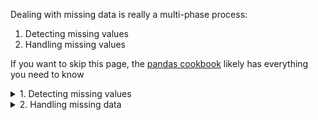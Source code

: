 Dealing with missing data is really a multi-phase process:
1. Detecting missing values
2. Handling missing values

If you want to skip this page, the [pandas cookbook](https://pandas.pydata.org/pandas-docs/stable/user_guide/cookbook.html#cookbook-missing-data) likely has everything you need to know

<details> <summary>1. Detecting missing values </summary> 

# 1. Detecting missing values
This has two paths: the easy path using `df.isna.sum()`, or the hard path which requires digging into how pandas, Python, and numpy all treat missing data a bit differently. 

## You can stop here if you just want the easy path
`df.isna().sum()` will show you how many missing values per column. 

`df.isna().any()` shows you Trey/False if a column has at least one missing value

Check the [pandas documentation](https://pandas.pydata.org/pandas-docs/stable/user_guide/missing_data.html) for more. 

First, let’s define what missing data is:
- A column value is missing a value
- An expected row in a time series is missing

### Question 1: How many of each datatype are you working with?
How many integer columns? How many datetime columns? Are all of your columns using the correct data types? Fix that first...

```python   
# List counts of data types
df.dtypes.value_counts()
```
>>> float64: 3
>>> bool: 1
>>> datetime64[ns]: 1
>>> object: 1

### Question 2: How was the data in the column created?
If it is from a source system or data warehouse, fine. But if you created this value earlier during EDA or Feature Extraction etc, you need to realize that your calculation or aggregation may have been the *cause of the missing data* or *may include assumptions you didn’t realize*.
- pandas `sum()` skips `NaN` (i.e. treats it as 0)
- pandas default: if you use arithmetic and one value is `NaN`, the result is `NaN`
- The sum of an all empty series or column is this 0
- `groupby()` drops all rows in which the grouped column values are `NaN`

### Question 3: What does a column with missing data look like?
Python and pandas has several ways to tell you “This cell is missing a value”. Unfortunately you have to get down into the details to uncover. 

100% True Positive missing values include:
- Integer columns might show `NaN` or `<NA>`
- datetime columns show `NaT`

100% “You have to know your data” True Positive missing values include:
- Who knows what’s in string columns. Your users might have enter `?` to denote missing values, or maybe they manually entered `N/A`
- You have to play detective here

### Question 4: How do we identify missing values? 
#### The easy button: 
Use pandas `isna()` and `notna`: 
- `pd.isna(df[‘col’])` returns True for all missing values
- `df[‘col’].notna()` returns True for all real values and False for missing
- These work for all data types 

#### More backstory/details if you want
This can be made to be harder than you would think... Partly this is because of a difference in how pandas, Python, and numpy all treat “missing data” a bit differently 

**How *not* to identify missing integer data**
- Python and numpy treat `nan` as an unknown value such that one `nan` does not equal another `nan`
- `np.nan == np.nan` results in False
- `None == None` results in True
- `NaN` is actually a *float* 
- Trying to detect missing values using `np.nan` actually casts entire column to a float before comparing 
- Hence this fails to find any rows: `df[‘col’] == np.nan` (all rows returned with `False` indicating no match)
- Pandas 1.0 changed from using `np.nan`  internally to using `pandas.NA` to represent missing data
- Python and pandas both treat `NaT` the same as `NaN` such that assigning a value of `np.nan` to a datetime column results in it being `NaT`

</details> 
 
<details> <summary>2. Handling missing data</summary> 

Many, many choices here for cleaning, filling missing data

* Note: don’t forget to include `inPlace=True` if you want to keep the DataFrame in the same variable

* Note: use `axis=` to specifically target rows (0 or ‘index’ a.k.a rows) or columns (1 or ‘columns’). `axis=0` is the default 

* Note: default value for the `how` parameter is `any` 

Related docs:
- [First place I would go is the Kissing values cookbook](https://pandas.pydata.org/pandas-docs/stable/user_guide/cookbook.html#cookbook-missing-data) in the pandas documentation
- [pandas do a on missing values](https://pandas.pydata.org/pandas-docs/stable/user_guide/missing_data.html) has a lot of good info 
* [dropna()](https://pandas.pydata.org/pandas-docs/stable/reference/api/pandas.DataFrame.dropna.html)
* [fillna()](https://pandas.pydata.org/pandas-docs/stable/reference/api/pandas.DataFrame.fillna.html#pandas.DataFrame.fillna)

<details> <summary>MCAR, MAR, and MNAR - The 3 Types of Missing Data</summary>  

# What type of “missing data” are you dealing with?
Rubin (1976. “Inference and Missing Data.” Biometrika 63 (3): 581–90.) gave us three types of missing data that help us both classify the probability that a column has missing data as well as how we want to handle the missing data in that column. 
1. Missing Completely at Random (MCAR)
1. Missing at Random (MAR)
1. Missing Not at Random (MNAR)

### Most likely to occur
1. MAR
90. MNAR
99.999 MCAR

### Most impactful to your model’s prediction power
- Worst / highest impact - MNAR 
- Best / least impact - MCAR
- “It depends” - MAR

### Where you will spend your time
- 98% MAR
- 2% MNAR

### Complexity of “the fix” (i.e. handling the missing data):
- Easiest: MCAR
- Hardest: MNAR
- “This is what a data scientist spends his or her time doing 80% of the time”: MAR

## MCAR
If the reason the data is missing is unrelated to the data and unrelated to how the data was collected, you have an MCAR problem

**Examples of MCAR:**
- Observations of temperature - some data are missing because sensor ran out of batteries for a period
- Log analysis - some samples missing because of a software bug
- “date_of_birth” missing for some samples because it was not a required field in version 1.0 of survey collection tool

**Effects of MCAR** are technically nothing. In theory, if you added the data back in, it would be in same/similar distribution as the rest of the data. In other words, it’s like you randomly removed x% of your data and then tested your model against the remaining. You would expect no change in results if x% was very small

**Likelihood of MCAR** is “extremely rare”. The scenarios above are incredibly uncommon. 

## MAR
If the reason the data is missing is related to the data or related to how the data was collected, you have a MAR problem 

**Examples of MAR:**
- “has_taken_parental_leave” blank for 80% of male respondents because they tend to ignore the question more often than women do (i.e. the reason this value is missing is related to another column, “gender”)
- A seismic tracker generates more samples when placed on a hard surface vs. a soft surface (i.e. the reason there is missing data is directly related to the same row’s observed value for “surface_type”)
- When taking a sample of a population, the probability of a subject being included depends on another column (i.e. subjects > 65 who also are male were 80% more likely to be included than any other group)

**Effects of MAR** would most likely be identified during Feature importance or PCA, so maybe not that impactful 

**Likeliness of MAR** is “pretty much most of your missing data can be explained this way”. Most missing data models/systems start with the assumption that MAR is the reason for all missing data in your dataset 

## MNAR
a.k.a. NMAR (not missing at random)

a.k.a. “Please No” and “Your WF nightmare”

If it’s not MCAR or MAR, it’s MNAR: the data is missing and:
- It appears to be unrelated to how the data was collected 
- It appears that the missing data does not depend on other features

In other words, we don’t have enough information about the data collection methods to identify why it is missing. *MNAR is considered a temporary state* (or perhaps terminal state, more on that later): at some point, with enough time and analysis, the scientists will identify the reasons for the missing data, and will be able to reclassify the missing data as either MAR or MCAR and proceed accordingly. 
- It may sometimes/often be considered a “terminal state” meaning that the scientists remove the missing data/column completely when MNAR is found

**Examples of MNAR:**
- Scientists notice random missing data in a temperature probe dataset. It initially appears to be MNAR. After many hours of research, they actually identify a correlation: when the age of the probe is greater than 3.5 years, the probability of having missing data increase by 10% each six months thereafter. However the dataset originally did not contain the id/age of the probe which made it impossible to detect the MCAR relationship in the original data

**Effects of MNAR** would absolutely make your model perform worse. If there are known predictors that determine probability of a sample being in the observation yet those predictors are not in the dataset? Your model would just be flipping a coin each time it encountered a missing MNAR value *at beat*.  At worst, your model would identify an unrelated feature or features as being predictive of this feature, and it’s resulting prediction might be worse than a coin flip. 

**Strategies for handling MNAR** include:
- spending more time understanding why the values are lost
- identifying whether there are additional features that should be in your dataset but aren’t
- Many what-if scenarios of to see how sensitive the model is with or without this or that feature (aka “Can I just drop this feature completely?”)


</details>
—-

# Option: delete rows
### If row has any NaN or NaT values 
* Drop rows with any NaN or NaT values in any column `df.dropna()`
* Drop rows where all row values are NaN `df.dropna(how=‘all’)`
   * Use case is different from `df.dropna()` - use this when you want to delete “blank lines” while preserving “rows that have just a few NaN values”

### If certain columns have NaN
* Drop rows if they have specific column(s) that have any NaN: `df.dropna(subset=[‘zipcode’, ‘income’])` to drop rows that had missing values in `zipcode` or `income`
   * I’m not sure if this is an `and` or `or` operation though and docs don’t help


### If the row has a certain % of rows that are NaN
* Drop any rows with less than 2 actual values (not NaN values): `df.dropna(thresh=2)`
* Drop rows with that have a % of NaN rows greater than a threshold `df.dropna(df.shape[0] > .9)` to drop any column with less than 90% non-NaN values

# Option: delete columns
### Drop any columns with NaN
* Drop any column that has at least one NaN `df.dropna(axis=‘columns’)`

### Drop any columns above a threshold 
* Drop any columns with less than 2 actual values (not NaN values): `df.dropna(thresh=2, axis=1)`

# Option: replace missing values
So many choices here!
* Replace with a static value
   * Replace with 0 `df.fillna(0)`
   * Replace with a string `df.fillna(‘__MISSING__’)`
   * The latter allows you to group all NaN into one bucket
* Replace with the previous row’s value `df.fillna(method=‘bfill’)` using ‘forward fill’ (similar to lag in SQL). `backfill` is also accepted
* Replace with the next row’s value `df.fillna(method=‘ffill’)` using ‘forward fill’ (similar to lead in SQL). `pad` is also acceptable 
* Replace with specific values for specific columns 
   * `values = {‘A’: 0, ‘B’: 1}
   * `df.fillna(value=values)`
* Replace only the first NaN `dr.dropna(limit=1)`
   * If axis is rows, only fills the first NaN in the row leaving any remaining unchanged 
   * If the axis is columns, only fills the first NaN value in the column leaving any remaining unchanged 
* Replace with the mean / average 
   * `med = df[‘life_sq’].median()`
   * `df[‘life_sq’].fillna(med)`
* Replace with the mode
* Replace with the regression to predict the correct value
* Replace with a **Stochastic regression** 
* Replace with a **Hot-deck imputation** which replaces NaN with a randomly selected value for the same column from another row that has similar values 
   * See below for `impute` examples

## Interpolation is also an option
interpolate fills missing values by interpolation which is especially useful for sequential or time series data. The default method is linear but it can be changed using method parameter. Some available options are polynomial, quadratic, cubic. 

```python   

# Drop all rows where Area is unassigned
df = df.dropna(subset=['Owner'])

######################################
# When there are (a) relatively few features and (b) a relatively small dataset
# 
# Use a heatmap 
######################################

cols = df.columns[:30] # first 30 columns
colours = ['#000099', '#ffff00'] # specify the colours - yellow is missing. blue is not missing.
sns.heatmap(df[cols].isnull(), cmap=sns.color_palette(colours))

######################################
# When there are (a) relatively few features and (b) a relatively small dataset
# 
# Get the % of missing.
######################################
for col in df.columns:
    pct_missing = np.mean(df[col].isnull())
    print('{} - {}%'.format(col, round(pct_missing*100)))
# update to f string

######################################
# Identify Missing Data Technique 3: Histogram  
#     Use when there might be a lot of features
#     Use when large dataset   
######################################

# first create missing indicator for features with missing data
for col in df.columns:
    missing = df[col].isnull()
    num_missing = np.sum(missing)

######################################
# Missing Data Cleanup Techniques
#    Technique #1: Listwise Deletion
#    What it is: Dropping entire rows
#    When to use: When you are 100% sure you do not need this data/observation/row
######################################
# Decision: "Drop any rows that are missing 35 or more features (ie column values in that row)
# drop rows with a lot of missing values.
ind_missing = df[df['num_missing'] > 35].index
df_less_missing_rows = df.drop(ind_missing, axis=0)


######################################
# Missing Data Cleanup Techniques
#    Technique #3: Imputation (replacement)
#    What it is: Replace missing row and/or feature values
#       - Numeric features: replace missing with median or average values for the feature 
#       - Categorical features: replace missing with the mode (most frequently occurring value)
#    When to use: 
######################################

### Single feature:
# replace missing values with the median.
med = df['life_sq'].median()
print(med)
df['life_sq'] = df['life_sq'].fillna(med)

### All NUMERIC features at once:

# impute the missing values and create the missing value indicator variables for each numeric column.
df_numeric = df.select_dtypes(include=[np.number])
numeric_cols = df_numeric.columns.values

for col in numeric_cols:
    missing = df[col].isnull()
    num_missing = np.sum(missing)
    
    if num_missing > 0:  # only do the imputation for the columns that have missing values.
        print('imputing missing values for: {}'.format(col))
        df['{}_ismissing'.format(col)] = missing
        med = df[col].median()
        df[col] = df[col].fillna(med)

### All CATEGORICAL features are once:

# impute the missing values and create the missing value indicator variables for each non-numeric column.
df_non_numeric = df.select_dtypes(exclude=[np.number])
non_numeric_cols = df_non_numeric.columns.values

for col in non_numeric_cols:
    missing = df[col].isnull()
    num_missing = np.sum(missing)
    
    if num_missing > 0:  # only do the imputation for the columns that have missing values.
        print('imputing missing values for: {}'.format(col))
        df['{}_ismissing'.format(col)] = missing
        
        top = df[col].describe()['top'] # impute with the most frequent value.
        df[col] = df[col].fillna(top)
```

 </details> 